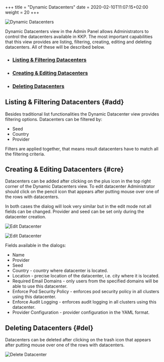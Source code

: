 +++
title = "Dynamic Datacenters"
date = 2020-02-10T11:07:15+02:00
weight = 20
+++

![Dynamic Datacenters](/img/kubermatic/v2.25/ui/dc.png?classes=shadow,border "Dynamic Datacenters View")

Dynamic Datacenters view in the Admin Panel allows Administrators to control the datacenters available
in KKP. The most important capabilities that this view provides are listing, filtering, creating, editing and deleting
datacenters. All of these will be described below.

- ### [Listing & Filtering Datacenters](#add)
- ### [Creating & Editing Datacenters](#cre)
- ### [Deleting Datacenters](#del)

## Listing & Filtering Datacenters {#add}
Besides traditional list functionalities the Dynamic Datacenter view provides filtering options. Datacenters can be
filtered by:

- Seed
- Country
- Provider

Filters are applied together, that means result datacenters have to match all the filtering criteria.

## Creating & Editing Datacenters {#cre}
Datacenters can be added after clicking on the plus icon in the top right corner of the Dynamic Datacenters view. To
edit datacenter Administrator should click on the pencil icon that appears after putting mouse over one of the rows with
datacenters.

In both cases the dialog will look very similar but in the edit mode not all fields can be changed. Provider and seed
can be set only during the datacenter creation.

![Edit Datacenter](/img/kubermatic/v2.25/ui/dc-edit1.png?classes=shadow,border&height=600 "Dynamic Datacenters Edit Dialog")

![Edit Datacenter](/img/kubermatic/v2.25/ui/dc-edit2.png?classes=shadow,border&height=600 "Dynamic Datacenters Edit Dialog")

Fields available in the dialogs:

- Name
- Provider
- Seed
- Country - country where datacenter is located.
- Location - precise location of the datacenter, i.e. city where it is located.
- Required Email Domains - only users from the specified domains will be able to use this datacenter.
- Enforce Pod Security Policy - enforces pod security policy in all clusters using this datacenter.
- Enforce Audit Logging - enforces audit logging in all clusters using this datacenter.
- Provider Configuration - provider configuration in the YAML format.

## Deleting Datacenters {#del}
Datacenters can be deleted after clicking on the trash icon that appears after putting mouse over one of the rows with
datacenters.

![Delete Datacenter](/img/kubermatic/v2.25/ui/dc-delete.png?classes=shadow,border&height=200 "Dynamic Datacenters Delete Dialog")
